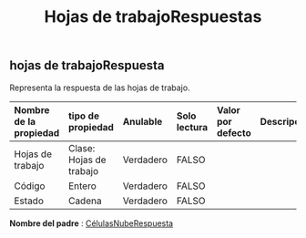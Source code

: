 ﻿---
title: Hojas de trabajoRespuestas
second_title: Aspose.Cells Cloud Documen
type: docs
url: /es/specification/model/worksheetsresponse/
description: "Aspose.Cells Especificación del modelo de nube: WorksheetsResponse. Maneje sin esfuerzo Excel y otros documentos de hoja de cálculo con funciones como abrir, generar, editar, dividir, fusionar, comparar y convertir."
kwords: Excel, Office, Hoja de cálculo, Cloud REST API, Hojas de trabajoRespuesta
weight: 50
---
## **hojas de trabajoRespuesta**

 Representa la respuesta de las hojas de trabajo.

| Nombre de la propiedad| tipo de propiedad| Anulable| Solo lectura| Valor por defecto| Descripción|
|:- |:- |:- |:- |:- |:- |
| Hojas de trabajo| Clase: Hojas de trabajo| Verdadero| FALSO|||
| Código| Entero| Verdadero| FALSO|||
| Estado| Cadena| Verdadero| FALSO|||

**Nombre del padre** : [CélulasNubeRespuesta](/specification/model/cellscloudresponse)

